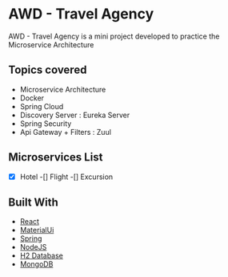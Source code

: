 # AWD - Travel Agency

AWD - Travel Agency is a mini project developed to practice the Microservice Architecture

## Topics covered

- Microservice Architecture
- Docker
- Spring Cloud
- Discovery Server : Eureka Server
- Spring Security
- Api Gateway + Filters : Zuul

## Microservices List

-[x] Hotel
-[] Flight
-[] Excursion

## Built With

- [React](https://reactjs.org/)
- [MaterialUi](https://mui.com/)
- [Spring](https://spring.io/)
- [NodeJS](https://nodejs.org/en/)
- [H2 Database](https://www.h2database.com)
- [MongoDB](https://www.mongodb.com/)
